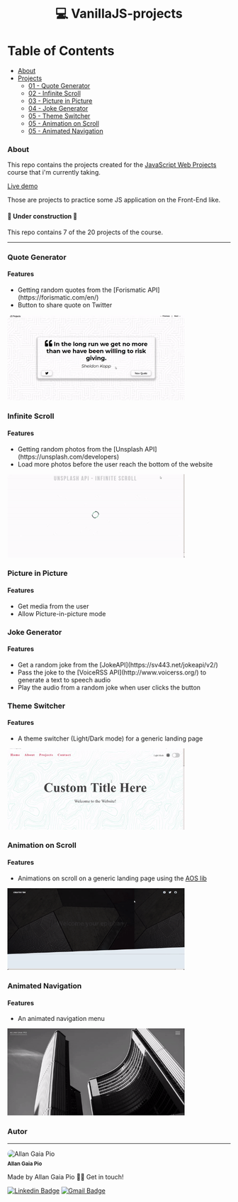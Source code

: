 <h1 align="center">
    💻 VanillaJS-projects
</h1>

Table of Contents
=================
<!--ts-->
   * [About](#About)   
   * [Projects](#projects)
      * [01 - Quote Generator](#quote-generator)
      * [02 - Infinite Scroll](#infinite-scroll)
      * [03 - Picture in Picture](#picture-in-picture)
      * [04 - Joke Generator](#joke-generator)
      * [05 - Theme Switcher](#theme-switcher)
      * [05 - Animation on Scroll](#animation-on-scroll)
      * [05 - Animated Navigation](#animated-navigation)



### About
This repo contains the projects created for the [JavaScript Web Projects](https://www.udemy.com/course/javascript-web-projects-to-build-your-portfolio-resume/)
course that i'm currently taking.

[Live demo](https://allangpio.github.io/VanillaJS-projects/)

Those are projects to practice some JS application on the Front-End like.


#### 🚧 Under construction  🚧
This repo contains 7 of the 20 projects of the course.

---

### Quote Generator
#### Features
<ul>
    <li>Getting random quotes from the [Forismatic API](https://forismatic.com/en/)</li>
    <li>Button to share quote on Twitter</li>   
</ul>

 <img alt="Quote Generator" title="Quote Generator" src="./assets/quote-generator.gif" width='400' />

### Infinite Scroll
#### Features
<ul>
    <li>Getting random photos from the [Unsplash API](https://unsplash.com/developers)</li>
    <li>Load more photos before the user reach the bottom of the website</li>   
</ul>

<img alt="Infinite Scroll" title="Infinite Scroll" src="./assets/infinite-scroll.gif" width='400' />

### Picture in Picture
#### Features
<ul>
    <li>Get media from the user</li>
    <li>Allow Picture-in-picture mode</li>   
</ul>

### Joke Generator
#### Features
<ul>
    <li>Get a random joke from the [JokeAPI](https://sv443.net/jokeapi/v2/)</li>
    <li>Pass the joke to the [VoiceRSS API](http://www.voicerss.org/) to generate a text to speech audio</li>
    <li>Play the audio from a random joke when user clicks the button</li>    
</ul>

### Theme Switcher
#### Features
- A theme switcher (Light/Dark mode) for a generic landing page

<img alt="Theme Switcher" title="Theme Switcher" src="./assets/theme-switcher.gif" width='400' />

### Animation on Scroll
#### Features
- Animations on scroll on a generic landing page using the [AOS lib](https://michalsnik.github.io/aos/)

<img alt="Animation on Scroll" title="Animation on Scroll" src="./assets/animation-scroll.gif" width='400' />


### Animated Navigation
#### Features
- An animated navigation menu

<img alt="Animated Navigation" title="Animated Navigation" src="./assets/animated-nav.gif" width='400' />

### Autor
---

<img style="border-radius: 100px;" src="https://avatars1.githubusercontent.com/u/63213995?s=460&u=06c696b4fb4c2795ba97e524c580308cb7d591be&v=4" width="100px;" alt="Allan Gaia Pio"/>
<br />
<sub><b>Allan Gaia Pio</b></sub>


Made by Allan Gaia Pio 👋🏽 Get in touch!

[![Linkedin Badge](https://img.shields.io/badge/-Allan-blue?style=flat-square&logo=Linkedin&logoColor=white&link=https://www.linkedin.com/in/allangp/)](https://www.linkedin.com/in/allangp/) 
[![Gmail Badge](https://img.shields.io/badge/-gpioallan@gmail.com-c14438?style=flat-square&logo=Gmail&logoColor=white&link=mailto:gpioallan@gmail.com)](mailto:gpioallan@gmail.com)


